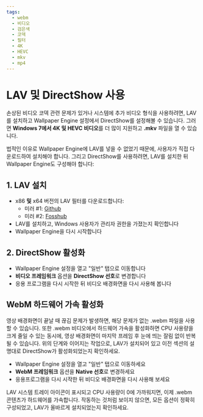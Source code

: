 ```yaml
---
tags:
  - webm
  - 비디오
  - 검은색
  - 코덱
  - 필터
  - 4K
  - HEVC
  - mkv
  - mp4
---
```


# LAV 및 DirectShow 사용
손상된 비디오 코덱 관련 문제가 있거나 시스템에 추가 비디오 형식을 사용하려면, LAV를 설치하고 Wallpaper Engine 설정에서 DirectShow를 설정해볼 수 있습니다. 그러면 **Windows 7에서 4K 및 HEVC 비디오**를 더 많이 지원하고 **.mkv** 파일을 열 수 있습니다.

법적인 이유로 Wallpaper Engine에 LAV를 넣을 수 없었기 때문에, 사용자가 직접 다운로드하여 설치해야 합니다. 그리고 DirectShow를 사용하려면, LAV를 설치한 뒤 Wallpaper Engine도 구성해야 합니다:

## 1. LAV 설치
* x86 **및** x64 버전의 LAV 필터를 다운로드합니다:
  * 미러 #1: [Github](https://github.com/Nevcairiel/LAVFilters/releases)
  * 미러 #2: [Fosshub](https://www.fosshub.com/LAV-Filters.html)
* LAV를 설치하고, Windows 사용자가 관리자 권한을 가졌는지 확인합니다
* Wallpaper Engine을 다시 시작합니다

## 2. DirectShow 활성화
* Wallpaper Engine 설정을 열고 "일반" 탭으로 이동합니다
* **비디오 프레임워크** 옵션을 **DirectShow 선호**로 변경합니다
* 응용 프로그램을 다시 시작한 뒤 비디오 배경화면을 다시 사용해 봅니다

## WebM 하드웨어 가속 활성화
영상 배경화면이 끝날 때 끊김 문제가 발생하면, 해당 문제가 없는 .webm 파일을 사용할 수 있습니다. 또한 .webm 비디오에서 하드웨어 가속을 활성화하면 CPU 사용량을 크게 줄일 수 있는 동시에, 영상 배경화면이 마지막 프레임 후 눈에 띄는 잘림 없이 반복될 수 있습니다. 위의 단계와 이어지는 작업으로, LAV가 설치되어 있고 이전 섹션의 설명대로 DirectShow가 활성화되었는지 확인하세요.
* Wallpaper Engine 설정을 열고 "일반" 탭으로 이동하세요
* **WebM 프레임워크** 옵션을 **Native 선호**로 변경하세요
* 응용프로그램을 다시 시작한 뒤 비디오 배경화면을 다시 사용해 보세요

LAV 시스템 트레이 아이콘이 표시되고 CPU 사용량이 0에 가까워지면, 이제 .webm 콘텐츠가 하드웨어를 가속합니다. 작동하는 것처럼 보이지 않으면, 모든 옵션이 정확히 구성되었고, LAV가 올바르게 설치되었는지 확인하세요.